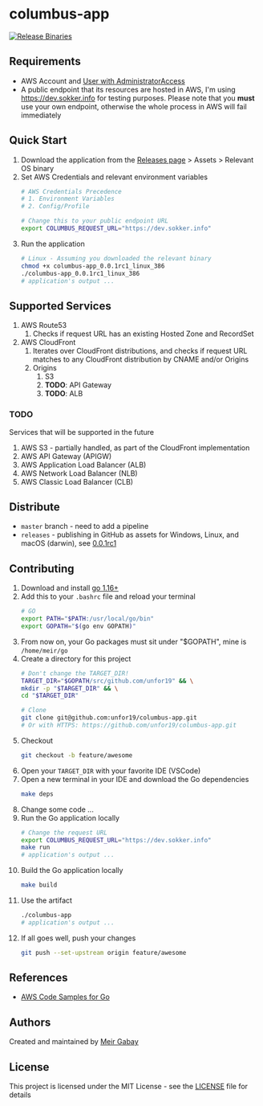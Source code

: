 # columbus-app

[![Release Binaries](https://github.com/unfor19/columbus-app/actions/workflows/release.yml/badge.svg)](https://github.com/unfor19/columbus-app/actions/workflows/release.yml)

## Requirements

- AWS Account and [User with AdministratorAccess](https://docs.aws.amazon.com/IAM/latest/UserGuide/getting-started_create-admin-group.html)
- A public endpoint that its resources are hosted in AWS, I'm using https://dev.sokker.info for testing purposes. Please note that you **must** use your own endpoint, otherwise the whole process in AWS will fail immediately

## Quick Start

1. Download the application from the [Releases page](https://github.com/unfor19/columbus-app/releases) > Assets > Relevant OS binary
1. Set AWS Credentials and relevant environment variables
   ```bash
   # AWS Credentials Precedence
   # 1. Environment Variables
   # 2. Config/Profile

   # Change this to your public endpoint URL
   export COLUMBUS_REQUEST_URL="https://dev.sokker.info"
   ``` 
1. Run the application
   ```bash
   # Linux - Assuming you downloaded the relevant binary
   chmod +x columbus-app_0.0.1rc1_linux_386
   ./columbus-app_0.0.1rc1_linux_386
   # application's output ...
   ```

## Supported Services

1. AWS Route53
   1. Checks if request URL has an existing Hosted Zone and RecordSet
2. AWS CloudFront
   1. Iterates over CloudFront distributions, and checks if request URL matches to any CloudFront distribution by CNAME and/or Origins
   2. Origins
      1. S3
      2. **TODO**: API Gateway
      3. **TODO**: ALB

### TODO

Services that will be supported in the future

1. AWS S3 - partially handled, as part of the CloudFront implementation
1. AWS API Gateway (APIGW)
1. AWS Application Load Balancer (ALB)
1. AWS Network Load Balancer (NLB)
1. AWS Classic Load Balancer (CLB)


## Distribute

- `master` branch - need to add a pipeline
- `releases` - publishing in GitHub as assets for Windows, Linux, and macOS (darwin), see [0.0.1rc1](https://github.com/unfor19/columbus-app/releases/tag/0.0.1rc1)

## Contributing

1. Download and install [go 1.16+](https://golang.org/doc/install)
1. Add this to your `.bashrc` file and reload your terminal
    ```bash
    # GO
    export PATH="$PATH:/usr/local/go/bin"
    export GOPATH="$(go env GOPATH)"
    ```
1. From now on, your Go packages must sit under "$GOPATH", mine is `/home/meir/go`
1. Create a directory for this project
   ```bash
   # Don't change the TARGET_DIR!
   TARGET_DIR="$GOPATH/src/github.com/unfor19" && \
   mkdir -p "$TARGET_DIR" && \
   cd "$TARGET_DIR"

   # Clone
   git clone git@github.com:unfor19/columbus-app.git
   # Or with HTTPS: https://github.com/unfor19/columbus-app.git
   ```
1. Checkout
   ```bash
   git checkout -b feature/awesome
   ```
2. Open your `TARGET_DIR` with your favorite IDE (VSCode)
3. Open a new terminal in your IDE and download the Go dependencies
   ```bash
   make deps
   ```
4. Change some code ...
5. Run the Go application locally
   ```bash
   # Change the request URL
   export COLUMBUS_REQUEST_URL="https://dev.sokker.info"
   make run
   # application's output ...
   ```
6. Build the Go application locally
   ```bash
   make build
   ```
7. Use the artifact
   ```bash
   ./columbus-app
   # application's output ...
   ```
8. If all goes well, push your changes
   ```bash
   git push --set-upstream origin feature/awesome
   ```

## References

- [AWS Code Samples for Go](https://docs.aws.amazon.com/code-samples/latest/catalog/code-catalog-go.html)


## Authors

Created and maintained by [Meir Gabay](https://github.com/unfor19)

## License

This project is licensed under the MIT License - see the [LICENSE](https://github.com/unfor19/columbus-app/blob/master/LICENSE) file for details
